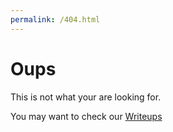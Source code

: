 ```yaml
---
permalink: /404.html
---
```


# Oups

This is not what your are looking for.

You may want to check our [Writeups](http://rot26.team)

